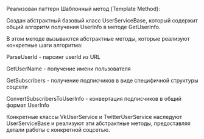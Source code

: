 Реализован паттерн Шаблонный метод (Template Method):

Создан абстрактный базовый класс UserServiceBase, который содержит общий алгоритм получения UserInfo в методе GetUserInfo.

В этом методе вызываются абстрактные методы, которые реализуют конкретные шаги алгоритма:

ParseUserId - парсинг userId из URL

GetUserName - получение имени пользователя

GetSubscribers - получение подписчиков в виде специфичной структуры соцсети

ConvertSubscribersToUserInfo - конвертация подписчиков в общий формат UserInfo

Конкретные классы VkUserService и TwitterUserService наследуют UserServiceBase и реализуют эти абстрактные методы, предоставляя детали работы с конкретной соцсетью.
